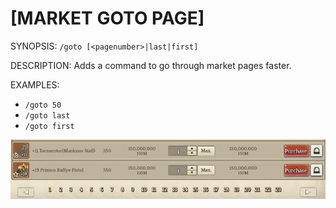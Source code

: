 # [MARKET GOTO PAGE]

SYNOPSIS: ``/goto [<pagenumber>|last|first]``
          
DESCRIPTION: Adds a command to go through market pages faster.

EXAMPLES: 
- ``/goto 50``
- ``/goto last``
- ``/goto first``
          
![mktgoto example](https://github.com/Nanaumi/tosaddon/raw/master/images/mktgoto.gif "Market Goto Page example")

